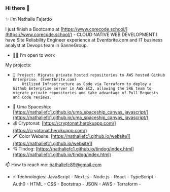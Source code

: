 ### Hi there 👋

✨  I'm Nathalie Fajardo

I just finish a Bootcamp at [https://www.corecode.school/](https://www.corecode.school/) - CLOUD NATIVE WEB DEVELOPMENT
I have Site Reliability Engineer experience at Eventbrite.com and IT business analyst at Devops team in SanneGroup.

-  👍🏼 I’m open to work

My projects:
-     🧡 Project: Migrate private hosted repositories to AWS hosted GitHub Enterprise. (Eventbrite.com)
          Utilized Infrastructure as Code via Terraform to deploy a Github Enterprise server in AWS EC2, allowing the SRE team to migrate private repositories and take advantage of Pull Requests and Code reviews.

-    🚀 Uma Spaceship: [https://nathaliefc1.github.io/uma_spaceship_canvas_javascript/](https://nathaliefc1.github.io/uma_spaceship_canvas_javascript/)
-    💰 Cryptonat: [https://cryptonat.herokuapp.com/](https://cryptonat.herokuapp.com/)
-    🖍️ Color Website: [https://nathaliefc1.github.io/website1](https://nathaliefc1.github.io/website1)
-    💘 Tindog: [https://nathaliefc1.github.io/tindog/index.html](https://nathaliefc1.github.io/tindog/index.html)


📫 How to reach me: nathaliefc89@gmail.com 
- ⚡ Technologies: 
JavaScript - Next.js - Node.js - React - TypeScript - Auth0 - HTML - CSS - Bootstrap - JSON - AWS - Terraform -
